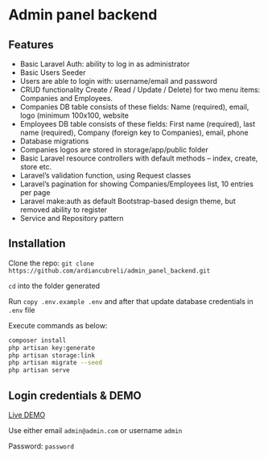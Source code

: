 # Admin panel backend
## Features

- Basic Laravel Auth: ability to log in as administrator
- Basic Users Seeder
- Users are able to login with: username/email and password
- CRUD functionality Create / Read / Update / Delete) for two menu
items: Companies and Employees.
- Companies DB table consists of these fields: Name (required), email, logo
(minimum 100x100, website
- Employees DB table consists of these fields: First name (required), last name
(required), Company (foreign key to Companies), email, phone
- Database migrations
- Companies logos are stored in storage/app/public folder
- Basic Laravel resource controllers with default methods – index, create,
store etc.
- Laravel’s validation function, using Request classes
- Laravel’s pagination for showing Companies/Employees list, 10 entries
per page
- Laravel make:auth as default Bootstrap-based design theme, but removed
ability to register
- Service and Repository pattern

## Installation

Clone the repo: ``` git clone https://github.com/ardiancubreli/admin_panel_backend.git ```

```cd``` into the folder generated

Run ```copy .env.example .env``` and after that update database credentials in ```.env``` file

Execute commands as below:

```sh 
composer install
php artisan key:generate
php artisan storage:link
php artisan migrate --seed
php artisan serve
```

## Login credentials & DEMO

[Live DEMO](http://188.166.52.65)

Use either email ```admin@admin.com``` or username ```admin```

Password: ```password```
